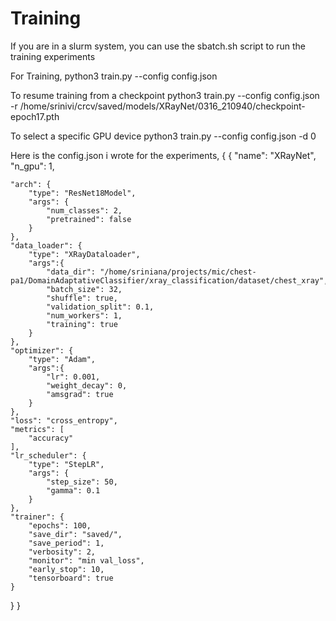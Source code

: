 # Training 

If you are in a slurm system, you can use the sbatch.sh script to run the training experiments

For Training,
python3 train.py --config config.json

To resume training from a checkpoint
python3 train.py --config config.json -r /home/srinivi/crcv/saved/models/XRayNet/0316_210940/checkpoint-epoch17.pth

To select a specific GPU device
python3 train.py --config config.json -d 0


Here is the config.json i wrote for the experiments, 
{
{
    "name": "XRayNet",
    "n_gpu": 1,

    "arch": {
        "type": "ResNet18Model",
        "args": {
            "num_classes": 2,
            "pretrained": false
        }
    },
    "data_loader": {
        "type": "XRayDataloader",
        "args":{
            "data_dir": "/home/sriniana/projects/mic/chest-pa1/DomainAdaptativeClassifier/xray_classification/dataset/chest_xray",
            "batch_size": 32,
            "shuffle": true,
            "validation_split": 0.1,
            "num_workers": 1,
            "training": true
        }
    },
    "optimizer": {
        "type": "Adam",
        "args":{
            "lr": 0.001,
            "weight_decay": 0,
            "amsgrad": true
        }
    },
    "loss": "cross_entropy",
    "metrics": [
        "accuracy"
    ],
    "lr_scheduler": {
        "type": "StepLR",
        "args": {
            "step_size": 50,
            "gamma": 0.1
        }
    },
    "trainer": {
        "epochs": 100,
        "save_dir": "saved/",
        "save_period": 1,
        "verbosity": 2,
        "monitor": "min val_loss",
        "early_stop": 10,
        "tensorboard": true
    }
}
}
